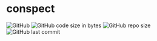 # conspect
![GitHub](https://img.shields.io/github/license/SqrtMinusOne/conspect)
![GitHub code size in bytes](https://img.shields.io/github/languages/code-size/SqrtMinusOne/conspect) 
![GitHub repo size](https://img.shields.io/github/repo-size/SqrtMinusOne/conspect)
![GitHub last commit](https://img.shields.io/github/last-commit/SqrtMinusOne/conspect)
